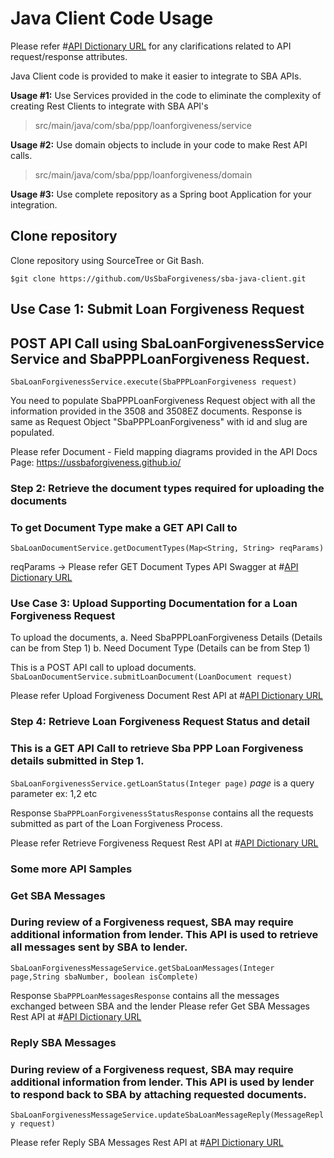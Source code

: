 # Java Client Code Usage

Please refer #[API Dictionary URL](https://ussbaforgiveness.github.io/API-Dictionary.html) for any clarifications related to API request/response attributes.

Java Client code is provided to make it easier to integrate to SBA APIs.

**Usage #1:** Use Services provided in the code to eliminate the complexity of creating Rest Clients to integrate with SBA API's
> src/main/java/com/sba/ppp/loanforgiveness/service
		
**Usage #2:** Use domain objects to include in your code to make Rest API calls.
> src/main/java/com/sba/ppp/loanforgiveness/domain
	
**Usage #3:** Use complete repository as a Spring boot Application for your integration.

## Clone repository

Clone repository using SourceTree or Git Bash.

`$git clone https://github.com/UsSbaForgiveness/sba-java-client.git`
	
## Use Case 1: Submit Loan Forgiveness Request

## POST API Call using SbaLoanForgivenessService Service and SbaPPPLoanForgiveness Request.
	
`SbaLoanForgivenessService.execute(SbaPPPLoanForgiveness request)`
		
You need to populate SbaPPPLoanForgiveness Request object with all the information provided in the 3508 and 3508EZ documents.
Response is same as Request Object "SbaPPPLoanForgiveness" with id and slug are populated.

Please refer Document - Field mapping diagrams provided in the API Docs Page: https://ussbaforgiveness.github.io/

### Step 2: Retrieve the document types required for uploading the documents ###

### To get Document Type make a GET API Call to ###

`SbaLoanDocumentService.getDocumentTypes(Map<String, String> reqParams)`

reqParams -> Please refer GET Document Types API Swagger at #[API Dictionary URL](https://ussbaforgiveness.github.io/API-Dictionary.html)
	  
### Use Case 3: Upload Supporting Documentation for a Loan Forgiveness Request ###

To upload the documents, 
  a. Need SbaPPPLoanForgiveness Details (Details can be from Step 1)
  b. Need Document Type  (Details can be from Step 1)
  
This is a POST API call to upload documents.
`SbaLoanDocumentService.submitLoanDocument(LoanDocument request)`

Please refer Upload Forgiveness Document Rest API at #[API Dictionary URL](https://ussbaforgiveness.github.io/API-Dictionary.html#3-upload-forgiveness-documents)

### Step 4: Retrieve Loan Forgiveness Request Status and detail ###

### This is a GET API Call to retrieve Sba PPP Loan Forgiveness details submitted in Step 1. ###
`SbaLoanForgivenessService.getLoanStatus(Integer page)`
_page_ is a query parameter ex: 1,2 etc
		
Response `SbaPPPLoanForgivenessStatusResponse` contains all the requests submitted as part of the Loan Forgiveness Process.

Please refer Retrieve Forgiveness Request Rest API at #[API Dictionary URL](https://ussbaforgiveness.github.io/API-Dictionary.html#6-get-forgiveness-request-details-using-sba-number)


### Some more API Samples ###

### Get SBA Messages
### During review of a Forgiveness request, SBA may require additional information from lender. This API is used to retrieve all messages sent by SBA to lender. ###

```SbaLoanForgivenessMessageService.getSbaLoanMessages(Integer page,String sbaNumber, boolean isComplete)```

Response `SbaPPPLoanMessagesResponse` contains all the messages exchanged between SBA and the lender
Please refer Get SBA Messages Rest API at #[API Dictionary URL](https://ussbaforgiveness.github.io/API-Dictionary.html#8-get-forgiveness-messages)

### Reply SBA Messages
### During review of a Forgiveness request, SBA may require additional information from lender. This API is used by lender to respond back to SBA by attaching requested documents. ###

```SbaLoanForgivenessMessageService.updateSbaLoanMessageReply(MessageReply request)```

Please refer Reply SBA Messages Rest API at #[API Dictionary URL](https://ussbaforgiveness.github.io/API-Dictionary.html#10-reply-to-sba-message)
